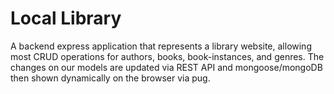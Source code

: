 # Local Library

A backend express application that represents a library website, allowing most CRUD operations for authors, books, book-instances, and genres. The changes on our models are updated via REST API and mongoose/mongoDB then shown dynamically on the browser via pug.
